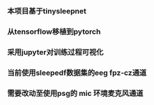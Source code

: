 ### 本项目基于tinysleepnet
### 从tensorflow移植到pytorch
### 采用jupyter对训练过程可视化
### 当前使用sleepedf数据集的eeg fpz-cz通道
### 需要改动至使用psg的 mic 环境麦克风通道
